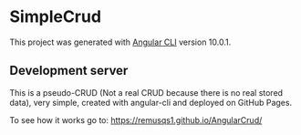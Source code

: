 # SimpleCrud

This project was generated with [Angular CLI](https://github.com/angular/angular-cli) version 10.0.1.

## Development server

This is a pseudo-CRUD (Not a real CRUD because there is no real stored data), very simple, created with angular-cli and deployed on GitHub Pages.

To see how it works go to:
https://remusqs1.github.io/AngularCrud/

<!-- To deploy: ng deploy --base-href=https://remusqs1.github.io/AngularCrud/ -->
